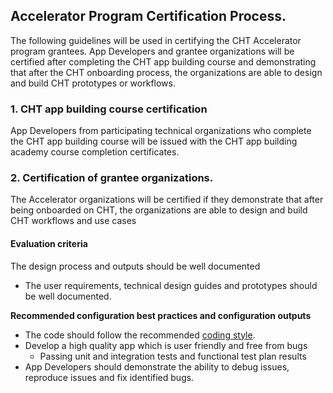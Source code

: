 ## Accelerator Program Certification Process.
The following guidelines will be used in certifying the CHT Accelerator program grantees. App Developers and grantee organizations will be certified after completing the CHT app building course and demonstrating that after the CHT onboarding process, the organizations are able to design and build CHT prototypes or workflows. 

### 1. CHT app building course certification
App Developers from participating technical organizations who complete the CHT app building course will be issued with the CHT app building academy course completion certificates.

### 2. Certification of grantee organizations.
The Accelerator organizations will be certified if they demonstrate that after being onboarded on CHT, the organizations are able to design and build CHT workflows and use cases

#### Evaluation criteria 
The design process and outputs should be well documented
- The user requirements, technical design guides and prototypes should be well documented.
  
**Recommended configuration best practices and configuration outputs**
- The code should follow the recommended [coding style](https://docs.communityhealthtoolkit.org/contribute/code/style-guide/).
- Develop a high quality app which is user friendly and free from bugs
  - Passing unit and integration tests and functional test plan results 
- App Developers should demonstrate the ability to debug issues, reproduce issues and fix identified bugs.
